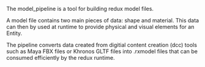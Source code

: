 The model_pipeline is a tool for building redux model files.

A model file contains two main pieces of data: shape and material. This data can
then by used at runtime to provide physical and visual elements for an Entity.

The pipeline converts data created from digitial content creation (dcc) tools
such as Maya FBX files or Khronos GLTF files into .rxmodel files that can be
consumed efficiently by the redux runtime.
